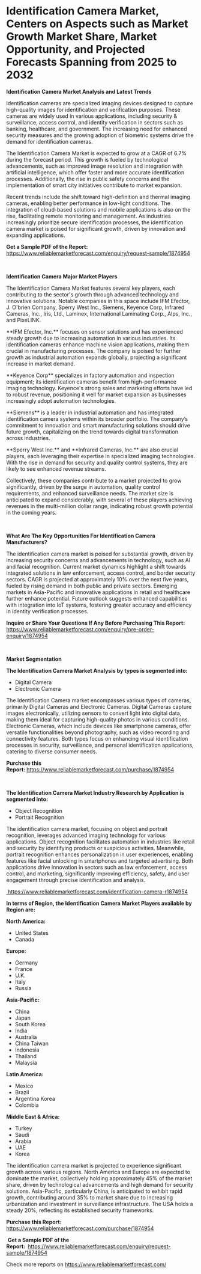 <p><h1>Identification Camera Market, Centers on Aspects such as Market Growth Market Share, Market Opportunity, and Projected Forecasts Spanning from 2025 to 2032</h1></p><p><strong>Identification Camera Market Analysis and Latest Trends</strong></p>
<p><p>Identification cameras are specialized imaging devices designed to capture high-quality images for identification and verification purposes. These cameras are widely used in various applications, including security & surveillance, access control, and identity verification in sectors such as banking, healthcare, and government. The increasing need for enhanced security measures and the growing adoption of biometric systems drive the demand for identification cameras.</p><p>The Identification Camera Market is expected to grow at a CAGR of 6.7% during the forecast period. This growth is fueled by technological advancements, such as improved image resolution and integration with artificial intelligence, which offer faster and more accurate identification processes. Additionally, the rise in public safety concerns and the implementation of smart city initiatives contribute to market expansion. </p><p>Recent trends include the shift toward high-definition and thermal imaging cameras, enabling better performance in low-light conditions. The integration of cloud-based solutions and mobile applications is also on the rise, facilitating remote monitoring and management. As industries increasingly prioritize secure identification processes, the identification camera market is poised for significant growth, driven by innovation and expanding applications.</p></p>
<p><strong>Get a Sample PDF of the Report:&nbsp;</strong> <a href="https://www.reliablemarketforecast.com/enquiry/request-sample/1874954?utm_campaign=3512&utm_medium=2&utm_source=Github&utm_content=ia&utm_term=11042025&utm_id=identification-camera">https://www.reliablemarketforecast.com/enquiry/request-sample/1874954</a></p>
<p>&nbsp;</p>
<p><strong>Identification Camera Major Market Players</strong></p>
<p><p>The Identification Camera Market features several key players, each contributing to the sector's growth through advanced technology and innovative solutions. Notable companies in this space include IFM Efector, J. O'brien Company, Sperry West Inc., Siemens, Keyence Corp, Infrared Cameras, Inc., Iris, Ltd., Laminex, International Laminating Corp., Alps, Inc., and PixeLINK.</p><p>**IFM Efector, Inc.** focuses on sensor solutions and has experienced steady growth due to increasing automation in various industries. Its identification cameras enhance machine vision applications, making them crucial in manufacturing processes. The company is poised for further growth as industrial automation expands globally, projecting a significant increase in market demand.</p><p>**Keyence Corp** specializes in factory automation and inspection equipment; its identification cameras benefit from high-performance imaging technology. Keyence's strong sales and marketing efforts have led to robust revenue, positioning it well for market expansion as businesses increasingly adopt automation technologies.</p><p>**Siemens** is a leader in industrial automation and has integrated identification camera systems within its broader portfolio. The company’s commitment to innovation and smart manufacturing solutions should drive future growth, capitalizing on the trend towards digital transformation across industries.</p><p>**Sperry West Inc.** and **Infrared Cameras, Inc.** are also crucial players, each leveraging their expertise in specialized imaging technologies. With the rise in demand for security and quality control systems, they are likely to see enhanced revenue streams.</p><p>Collectively, these companies contribute to a market projected to grow significantly, driven by the surge in automation, quality control requirements, and enhanced surveillance needs. The market size is anticipated to expand considerably, with several of these players achieving revenues in the multi-million dollar range, indicating robust growth potential in the coming years.</p></p>
<p>&nbsp;</p>
<p><strong>What Are The Key Opportunities For Identification Camera Manufacturers?</strong></p>
<p><p>The identification camera market is poised for substantial growth, driven by increasing security concerns and advancements in technology, such as AI and facial recognition. Current market dynamics highlight a shift towards integrated solutions in law enforcement, access control, and border security sectors. CAGR is projected at approximately 10% over the next five years, fueled by rising demand in both public and private sectors. Emerging markets in Asia-Pacific and innovative applications in retail and healthcare further enhance potential. Future outlook suggests enhanced capabilities with integration into IoT systems, fostering greater accuracy and efficiency in identity verification processes.</p></p>
<p><strong>Inquire or Share Your Questions If Any Before Purchasing This Report:</strong> <a href="https://www.reliablemarketforecast.com/enquiry/pre-order-enquiry/1874954?utm_campaign=3512&utm_medium=2&utm_source=Github&utm_content=ia&utm_term=11042025&utm_id=identification-camera">https://www.reliablemarketforecast.com/enquiry/pre-order-enquiry/1874954</a></p>
<p>&nbsp;</p>
<p><strong>Market Segmentation</strong></p>
<p><strong>The Identification Camera Market Analysis by types is segmented into:</strong></p>
<p><ul><li>Digital Camera</li><li>Electronic Camera</li></ul></p>
<p><p>The Identification Camera market encompasses various types of cameras, primarily Digital Cameras and Electronic Cameras. Digital Cameras capture images electronically, utilizing sensors to convert light into digital data, making them ideal for capturing high-quality photos in various conditions. Electronic Cameras, which include devices like smartphone cameras, offer versatile functionalities beyond photography, such as video recording and connectivity features. Both types focus on enhancing visual identification processes in security, surveillance, and personal identification applications, catering to diverse consumer needs.</p></p>
<p><strong>Purchase this Report:&nbsp;</strong><a href="https://www.reliablemarketforecast.com/purchase/1874954?utm_campaign=3512&utm_medium=2&utm_source=Github&utm_content=ia&utm_term=11042025&utm_id=identification-camera">https://www.reliablemarketforecast.com/purchase/1874954</a></p>
<p>&nbsp;</p>
<p><strong>The Identification Camera Market Industry Research by Application is segmented into:</strong></p>
<p><ul><li>Object Recognition</li><li>Portrait Recognition</li></ul></p>
<p><p>The identification camera market, focusing on object and portrait recognition, leverages advanced imaging technology for various applications. Object recognition facilitates automation in industries like retail and security by identifying products or suspicious activities. Meanwhile, portrait recognition enhances personalization in user experiences, enabling features like facial unlocking in smartphones and targeted advertising. Both applications drive innovation in sectors such as law enforcement, access control, and marketing, significantly improving efficiency, safety, and user engagement through precise identification and analysis.</p></p>
<p><a href="https://www.reliablemarketforecast.com/identification-camera-r1874954?utm_campaign=3512&utm_medium=2&utm_source=Github&utm_content=ia&utm_term=11042025&utm_id=identification-camera">&nbsp;https://www.reliablemarketforecast.com/identification-camera-r1874954</a></p>
<p><strong>In terms of Region, the Identification Camera Market Players available by Region are:</strong></p>
<p>
    <p> <strong> North America: </strong>
        <ul>
            <li>United States</li>
            <li>Canada</li>
        </ul>
        </p> 
    <p> <strong> Europe: </strong>
        <ul>
            <li>Germany</li>
            <li>France</li>
            <li>U.K.</li>
            <li>Italy</li>
            <li>Russia</li>
        </ul>
        </p> 
    <p> <strong> Asia-Pacific: </strong>
        <ul>
            <li>China</li>
            <li>Japan</li>
            <li>South Korea</li>
            <li>India</li>
            <li>Australia</li>
            <li>China Taiwan</li>
            <li>Indonesia</li>
            <li>Thailand</li>
            <li>Malaysia</li>
        </ul>
        </p> 
    <p> <strong> Latin America: </strong>
        <ul>
            <li>Mexico</li>
            <li>Brazil</li>
            <li>Argentina Korea</li>
            <li>Colombia</li>
        </ul>
        </p> 
    <p> <strong> Middle East & Africa: </strong>
        <ul>
            <li>Turkey</li>
            <li>Saudi</li>
            <li>Arabia</li>
            <li>UAE</li>
            <li>Korea</li>
        </ul>
    </p>
    </p>
<p><p>The identification camera market is projected to experience significant growth across various regions. North America and Europe are expected to dominate the market, collectively holding approximately 45% of the market share, driven by technological advancements and high demand for security solutions. Asia-Pacific, particularly China, is anticipated to exhibit rapid growth, contributing around 35% to market share due to increasing urbanization and investment in surveillance infrastructure. The USA holds a steady 20%, reflecting its established security frameworks.</p></p>
<p><strong>Purchase this Report: </strong><a href="https://www.reliablemarketforecast.com/purchase/1874954?utm_campaign=3512&utm_medium=2&utm_source=Github&utm_content=ia&utm_term=11042025&utm_id=identification-camera">https://www.reliablemarketforecast.com/purchase/1874954</a></p>
<p>&nbsp;<strong>Get a Sample PDF of the Report:&nbsp;&nbsp;</strong><a href="https://www.reliablemarketforecast.com/enquiry/request-sample/1874954?utm_campaign=3512&utm_medium=2&utm_source=Github&utm_content=ia&utm_term=11042025&utm_id=identification-camera">https://www.reliablemarketforecast.com/enquiry/request-sample/1874954</a></p>
<p><strong></strong></p>
<p>Check more reports on <a href="https://www.reliablemarketforecast.com/?utm_campaign=3512&utm_medium=2&utm_source=Github&utm_content=ia&utm_term=11042025&utm_id=identification-camera">https://www.reliablemarketforecast.com/</a></p>